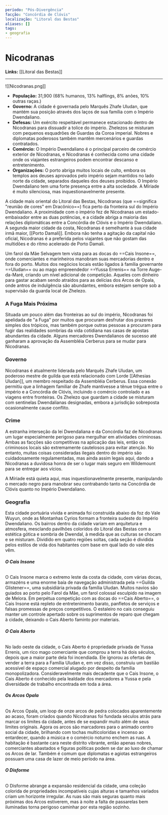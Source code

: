 ```yaml
---
período: "Pós-Divergência"
facção: "Concórdia de Clóvis"
localização: "Litoral das Bestas"
aliases: []
tags:
- geografia
---
```


# **Nicodranas**

**Links:** [[Litoral das Bestas]]

---
![[Nicodranas.png]]
- **População:** 31,900 (68% humanos, 13% halflings, 8% anões, 10% outras raças.)
- **Governo:** A cidade é governada pelo Marquês Zhafe Uludan, que mantém sua posição através dos laços de sua família com o Império Dwendaliano.
- **Defesas:** Um exército respeitável permanece estacionado dentro de Nicodranas para dissuadir a tolice do império. Zhelezos se misturam com pequenos esquadrões de Guardas da Coroa imperial. Nobres e diplomatas poderosos também mantêm mercenários e guardas contratados.
- **Comércio:** O Império Dwendaliano é o principal parceiro de comércio exterior de Nicodranas, e Nicodranas é conhecida como uma cidade onde os viajantes estrangeiros podem encontrar descanso e entretenimento.
- **Organizações:** O porto abriga muitos locais de culto, embora os templos aos deuses aprovados pelo império sejam mantidos no lado norte da cidade, separados daqueles dos deuses proibidos. O Império Dwendaliano tem uma forte presença entre a alta sociedade. A Míriade é muito silenciosa, mas inquestionavelmente presente.

A cidade mais oriental do Litoral das Bestas, Nicodranas (que ==significa "reunião de cores" em Dracônico==) fica perto da fronteira sul do Império Dwendaliano. A proximidade com o império fez de Nicodranas um estado-embaixador entre as duas potências, e a cidade abriga a maioria das relações diplomáticas entre a Concórdia de Clóvis e o Império Dwendaliano. A segunda maior cidade da costa, Nicodranas é semelhante à sua cidade irmã maior, [[Porto Damali]]. Embora não tenha a agitação da capital não oficial, Nicodranas é a preferida pelos viajantes que não gostam das multidões e do ritmo acelerado de Porto Damali.

Um farol da Mãe Selvagem tem vista para as docas do ==Cais Insone==, onde comerciantes e marinheiros manobram suas mercadorias dentro e fora do porto. Muitos dos negócios locais estão ligados à família governante ==Uludan== ou ao mago empreendedor ==Yussa Errenis== na Torre Auge-da-Maré, criando um nível adicional de competição. Aqueles com dinheiro para gastar acabam sendo atraídos para as delícias dos Arcos de Opala, onde antros de indulgência são abundantes, embora estejam sempre sob a supervisão da guarda local de Zhelezo.

### **A Fuga Mais Próxima**
Situada um pouco além das fronteiras ao sul do império, Nicodranas foi apelidada de "a Fuga" por muitos que procuram desfrutar dos prazeres simples dos trópicos, mas também porque outras pessoas a procuram para fugir das realidades sombrias da vida cotidiana nas casas de apostas abundantes da cidade. Alguns mercadores Dwendalianos de sucesso até ganharam a aprovação da Assembléia Cerberus para se mudar para Nicodranas.

### **Governo**
Nicodranas é atualmente liderada pelo Marquês Zhafe Uludan, um poderoso mestre de guilda que está relacionado com Lorde [[Athesias Uludan]], um membro respeitado da Assembléia Cerberus. Essa conexão permitiu que a linhagem familiar de Zhafe mantivesse a tênue trégua entre o império e a Concórdia de Clóvis, incluindo o comércio controlado e as viagens entre fronteiras. Os Zhelezo que guardam a cidade se misturam com sentinelas Dwendalianas designadas, embora a jurisdição sobreposta ocasionalmente cause conflito.

### **Crime**
A estranha interseção da lei Dwendaliana e da Concórdia faz de Nicodranas um lugar especialmente perigoso para mergulhar em atividades criminosas. Ambas as facções são competitivas na aplicação das leis, então os criminosos locais são extremamente cautelosos para evitar atenção. No entanto, muitas coisas consideradas ilegais dentro do império são cuidadosamente regulamentadas, mas ainda assim legais aqui, dando a Nicodranas a duvidosa honra de ser o lugar mais seguro em Wildemount para se entregar aos vícios.

A Míriade está quieta aqui, mas inquestionavelmente presente, manipulando o mercado negro para manobrar seu contrabando tanto na Concórdia de Clóvis quanto no Império Dwendaliano.

### **Geografia**
Esta cidade portuária vívida e animada foi construída abaixo da foz do Vale Wuyun, onde as Montanhas Cyrios formam a fronteira sudeste do Império Dwendaliano. Os bairros dentro da cidade variam em arquitetura e atmosfera, mesclando pavilhões coloridos do Litoral das Bestas com a estética gótica e sombria de Dwendal, à medida que as culturas se chocam e se misturam. Dividido em quatro regiões soltas, cada seção é dividida pelos estilos de vida dos habitantes com base em qual lado do vale eles vêm.

###### **O Cais Insone** 
O Cais Insone marca o extremo leste da costa da cidade, com várias docas, armazéns e uma enorme baía de navegação administrada pela ==Guilda Glistener==, uma subsidiária privada da família Uludan. Muitos navios são guiados ao porto pelo Farol da Mãe, um farol colossal esculpido na imagem de Melora. Em perpétua competição com as docas do ==Cais Aberto==, o Cais Insone está repleto de entretenimento barato, panfletos de serviços e falsas promessas de preços competitivos. O estaleiro no cais conseguiu manter um controle apertado sobre os suprimentos de reparo que chegam à cidade, deixando o Cais Aberto faminto por materiais.

###### **O Cais Aberto**
No lado oeste da cidade, o Cais Aberto é propriedade privada de Yussa Errenis, um rico mago comerciante que comprou a terra há dois séculos, depois que a maior parte dela foi incendiada. Ele ignorou as ofertas de vender a terra para a Família Uludan e, em vez disso, construiu um bastião acessível de espaço comercial alugado por despeito da família monopolizadora. Consideravelmente mais decadente que o Cais Insone, o Cais Aberto é conhecido pela lealdade dos mercadores a Yussa e pela diversidade de trabalho encontrada em toda a área.

###### **Os Arcos Opala**
Os Arcos Opala, um loop de onze arcos de pedra colocados aparentemente ao acaso, foram criados quando Nicodranas foi fundada séculos atrás para marcar os limites da cidade, antes de se expandir muito além de seus limites originais. Agora os arcos são marcadores para o animado centro social da cidade, brilhando com tochas multicoloridas e incenso ao entardecer, quando a música e o comércio noturno enchem as ruas. A habitação é bastante cara neste distrito vibrante, então apenas nobres, comerciantes abastados e figuras políticas podem se dar ao luxo de chamar os Arcos de lar. Também é comum que diplomatas e agiotas estrangeiros possuam uma casa de lazer de meio período na área.

###### **O Disforme**
O Disforme abrange a expansão residencial da cidade, uma coleção colorida de propriedades incompatíveis cujas alturas e tamanhos variados criam um horizonte irregular. As ruas são mais seguras quanto mais próximas dos Arcos estiverem, mas à noite a falta de passarelas bem iluminadas torna perigoso caminhar por esta região sozinho.
